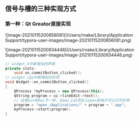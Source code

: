 ## 信号与槽的三种实现方式

### 第一种：Qt Greator直接实现

![image-20210115200856081](/Users/rnake/Library/Application Support/typora-user-images/image-20210115200856081.png)

![image-20210115200934446](/Users/rnake/Library/Application Support/typora-user-images/image-20210115200934446.png)

```c++
// widget.h中新增加的声明
private slots:
    void on_commitButton_clicked();
// widget.cpp中新增加的实现
void Widget::on_commitButton_clicked()
{
    QProcess *myProcess = new QProcess(this);
    QString program = ui->lineEdit->text();
    // 这里win和mac不一样，在mac上必须加上open前缀才可以打开应用
    program = "open /Applications/" + program + ".app";
    myProcess->start(program);
}
```


